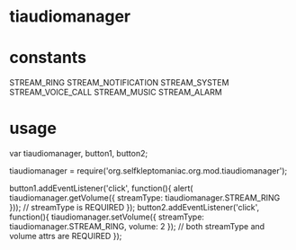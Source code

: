 tiaudiomanager
==============

constants
==============
STREAM_RING
STREAM_NOTIFICATION
STREAM_SYSTEM
STREAM_VOICE_CALL
STREAM_MUSIC
STREAM_ALARM

usage
==============
var tiaudiomanager, button1, button2;

tiaudiomanager = require('org.selfkleptomaniac.org.mod.tiaudiomanager');

button1.addEventListener('click', function(){
  alert(
    tiaudiomanager.getVolume({
      streamType: tiaudiomanager.STREAM_RING
    })); // streamType is REQUIRED
});
button2.addEventListener('click', function(){
  tiaudiomanager.setVolume({
    streamType: tiaudiomanager.STREAM_RING,
    volume: 2
  }); // both streamType and volume attrs are REQUIRED
});
